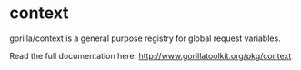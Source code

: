 context
=======

gorilla/context is a general purpose registry for global request variables.

Read the full documentation here: http://www.gorillatoolkit.org/pkg/context
